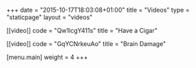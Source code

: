 +++
date = "2015-10-17T18:03:08+01:00"
title = "Videos"
type = "staticpage"
layout = "videos"

[[video]]
code = "Qw1lcgY411s"
title = "Have a Cigar"

[[video]]
code = "GqYCNrkeuAo"
title = "Brain Damage"

[menu.main]
weight = 4
+++